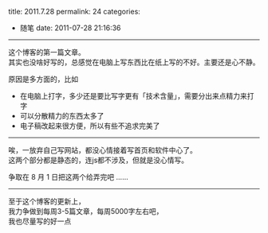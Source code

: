 title: 2011.7.28
permalink: 24
categories:
  - 随笔
date: 2011-07-28 21:16:36
---

这个博客的第一篇文章。  
其实也没啥好写的，总感觉在电脑上写东西比在纸上写的不好。主要还是心不静。

原因是多方面的，比如

* 在电脑上打字，多少还是要比写字更有「技术含量」，需要分出来点精力来打字
* 可以分散精力的东西太多了
* 电子稿改起来很方便，所以有些不追求完美了

- - - -

唉，一放弃自己写网站，都没心情接着写首页和软件中心了。  
这两个部分都是静态的，连js都不涉及，但就是没心情写。  

争取在 8 月 1 日把这两个给弄完吧 ......

- - - -

至于这个博客的更新上，  
我力争做到每周3-5篇文章，每周5000字左右吧，  
我也尽量写的好一点
